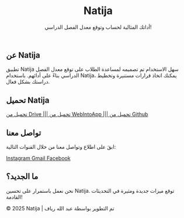 <body>
    <header>
        <h1>Natija</h1>
        <p>أداتك المثالية لحساب وتوقع معدل الفصل الدراسي!</p>
    </header>
    <main>
        <section>
            <h2><i class="fas fa-info-circle"></i> عن Natija</h2>
            <p>تطبيق Natija سهل الاستخدام تم تصميمه لمساعدة الطلاب على توقع معدل الفصل الدراسي بناءً على أدائهم. باستخدام Natija، يمكنك اتخاذ قرارات مستنيرة وتخطيط دراستك بشكل فعال.</p>
        </section>
        <section>
            <h2><i class="fas fa-download"></i> تحميل Natija</h2>
            <div class="download-links">
                <a href="https://drive.google.com/file/d/10XI8gO8GlNiXh8QbKrjHCatVyDgqeeZp/view?usp=sharing" target="_blank">
                    <i class="fas fa-cloud-download-alt"></i> تحميل من Drive 
                    |||
                </a>
                <a href="https://www.webintoapp.com/store/574440" target="_blank">
                    <i class="fas fa-link"></i> تحميل من WebIntoApp
                    |||
                </a>
                <a href="https://github.com/abdellahriyaf/Natija-v2.0/releases/download/education/Natija.v2.0.apk" target="_blank">
                    <i class="fas fa-link"></i> تحميل من Github
                </a>
            </div>
        </section>
        <section>
            <h2><i class="fas fa-envelope"></i> تواصل معنا</h2>
            <p>ابقَ على اطلاع وتواصل معنا من خلال القنوات التالية:</p>
            <div class="social-links">
                <a href="https://www.instagram.com/_abdellah.r" target="_blank">
                    <i class="fab fa-instagram"></i> Instagram
                </a>
                <a href="mailto:riyafabdellah@gmail.com">
                    <i class="fas fa-envelope"></i> Gmail
                </a>
                <a href="https://www.facebook.com/abdellah.riyaf.1" target="_blank">
                    <i class="fab fa-facebook"></i> Facebook
                </a>
            </div>
        </section>
        <section>
            <h2><i class="fas fa-lightbulb"></i> ما الجديد؟</h2>
            <p>نحن نعمل باستمرار على تحسين Natija. توقع ميزات جديدة ومثيرة في التحديثات القادمة!</p>
        </section>
    </main>
    <footer>
        <p>&copy; 2025 Natija | تم التطوير بواسطة عبد الله رياف</p>
    </footer>
</body>
</html>
